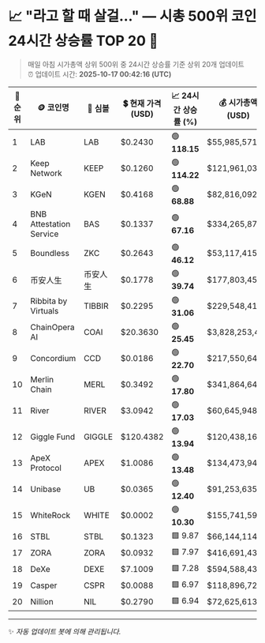 
# 📈 "라고 할 때 살걸..." — 시총 500위 코인 24시간 상승률 TOP 20 🚀

> 매일 아침 시가총액 상위 500위 중 24시간 상승률 기준 상위 20개 업데이트  
> ⏰ 업데이트 시간: **2025-10-17 00:42:16 (UTC)**

| 🔢 순위 | 🪙 코인명 | 🔣 심볼 | 💲 현재 가격 (USD) | 📈 24시간 상승률 (%) | 💰 시가총액 (USD) | 🔄 24시간 거래량 (USD) | 🔢 유통 공급량 |
|--------|----------|--------|-------------------|--------------------|--------------------|-----------------------|-------------------|
| 1 | LAB | LAB | $0.2430 | 🟢 **118.15** | $55,985,571 | $140,817,362 | 230,400,000 |
| 2 | Keep Network | KEEP | $0.1260 | 🟢 **114.22** | $121,961,033 | $10,174 | 967,787,054 |
| 3 | KGeN | KGEN | $0.4168 | 🟢 **68.88** | $82,816,092 | $339,885,670 | 198,677,778 |
| 4 | BNB Attestation Service | BAS | $0.1337 | 🟢 **67.16** | $334,265,876 | $94,567,420 | 2,500,000,000 |
| 5 | Boundless | ZKC | $0.2643 | 🟢 **46.12** | $53,117,415 | $268,853,427 | 200,937,056 |
| 6 | 币安人生 | 币安人生 | $0.1778 | 🟢 **39.74** | $177,803,450 | $124,584,978 | 1,000,000,000 |
| 7 | Ribbita by Virtuals | TIBBIR | $0.2295 | 🟢 **31.06** | $229,548,414 | $10,051,214 | 1,000,000,000 |
| 8 | ChainOpera AI | COAI | $20.3630 | 🟢 **25.45** | $3,828,253,494 | $203,759,388 | 188,000,100 |
| 9 | Concordium | CCD | $0.0186 | 🟢 **22.70** | $217,550,648 | $1,764,396 | 11,704,282,729 |
| 10 | Merlin Chain | MERL | $0.3492 | 🟢 **17.80** | $341,864,641 | $78,795,735 | 978,958,758 |
| 11 | River | RIVER | $3.0942 | 🟢 **17.03** | $60,645,948 | $31,063,244 | 19,600,000 |
| 12 | Giggle Fund | GIGGLE | $120.4382 | 🟢 **13.94** | $120,438,169 | $47,367,098 | 1,000,000 |
| 13 | ApeX Protocol | APEX | $1.0086 | 🟢 **13.48** | $134,473,944 | $30,091,274 | 133,328,664 |
| 14 | Unibase | UB | $0.0365 | 🟢 **12.40** | $91,253,635 | $41,736,013 | 2,500,000,000 |
| 15 | WhiteRock | WHITE | $0.0002 | 🟢 **10.30** | $155,741,591 | $343,011 | 650,000,000,000 |
| 16 | STBL | STBL | $0.1323 | 🟩 9.87 | $66,144,114 | $73,944,704 | 500,000,000 |
| 17 | ZORA | ZORA | $0.0932 | 🟩 7.97 | $416,691,438 | $136,591,419 | 4,469,999,999 |
| 18 | DeXe | DEXE | $7.1009 | 🟩 7.28 | $594,588,439 | $36,601,501 | 83,733,647 |
| 19 | Casper | CSPR | $0.0088 | 🟩 6.97 | $118,896,723 | $8,498,642 | 13,505,868,496 |
| 20 | Nillion | NIL | $0.2790 | 🟩 6.94 | $72,625,613 | $20,190,206 | 260,267,500 |

---

✨ *자동 업데이트 봇에 의해 관리됩니다.*
